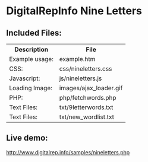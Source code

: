 DigitalRepInfo Nine Letters
===========================

Included Files:
---------------
<table>
  <tr><th>Description</th><th>File</th></tr>
  <tr><td>Example usage:</td><td>example.htm</td></tr>
  <tr><td>CSS:</td><td>css/nineletters.css</td></tr>
  <tr><td>Javascript:</td><td>js/nineletters.js</td></tr>
  <tr><td>Loading Image:</td><td>images/ajax_loader.gif</td></tr>
  <tr><td>PHP:</td><td>php/fetchwords.php</td></tr>
  <tr><td>Text Files:</td><td>txt/9letterwords.txt</td></tr>
  <tr><td>Text Files:</td><td>txt/new_wordlist.txt</td></tr>
</table>

Live demo:
----------
http://www.digitalrep.info/samples/nineletters.php

